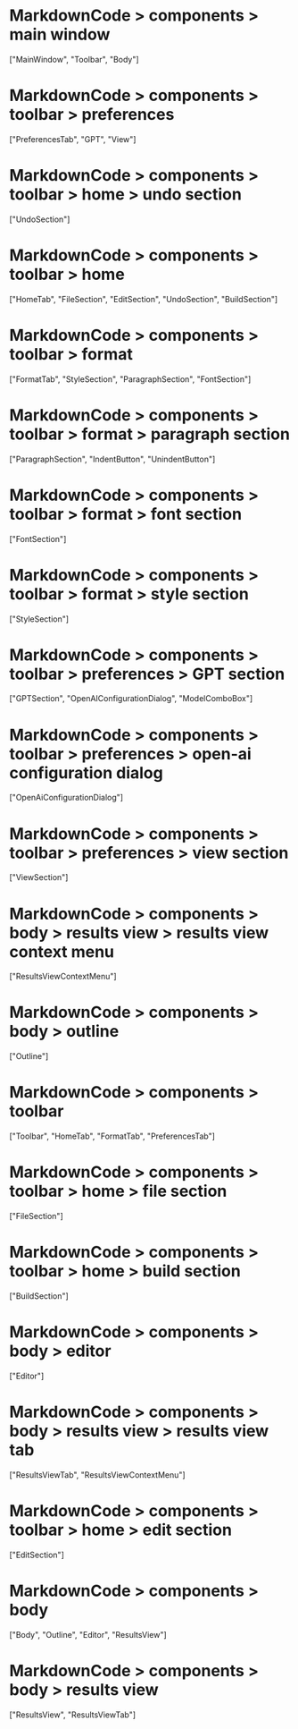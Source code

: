 # MarkdownCode > components > main window
["MainWindow", "Toolbar", "Body"]
# MarkdownCode > components > toolbar > preferences
["PreferencesTab", "GPT", "View"]
# MarkdownCode > components > toolbar > home > undo section
["UndoSection"]
# MarkdownCode > components > toolbar > home
["HomeTab", "FileSection", "EditSection", "UndoSection", "BuildSection"]
# MarkdownCode > components > toolbar > format
["FormatTab", "StyleSection", "ParagraphSection", "FontSection"]
# MarkdownCode > components > toolbar > format > paragraph section
["ParagraphSection", "IndentButton", "UnindentButton"]
# MarkdownCode > components > toolbar > format > font section
["FontSection"]
# MarkdownCode > components > toolbar > format > style section
["StyleSection"]
# MarkdownCode > components > toolbar > preferences > GPT section
["GPTSection", "OpenAIConfigurationDialog", "ModelComboBox"]
# MarkdownCode > components > toolbar > preferences > open-ai configuration dialog
["OpenAiConfigurationDialog"]
# MarkdownCode > components > toolbar > preferences > view section
["ViewSection"]
# MarkdownCode > components > body > results view > results view context menu
["ResultsViewContextMenu"]
# MarkdownCode > components > body > outline
["Outline"]
# MarkdownCode > components > toolbar
["Toolbar", "HomeTab", "FormatTab", "PreferencesTab"]
# MarkdownCode > components > toolbar > home > file section
["FileSection"]
# MarkdownCode > components > toolbar > home > build section
["BuildSection"]
# MarkdownCode > components > body > editor
["Editor"]
# MarkdownCode > components > body > results view > results view tab
["ResultsViewTab", "ResultsViewContextMenu"]
# MarkdownCode > components > toolbar > home > edit section
["EditSection"]
# MarkdownCode > components > body
["Body", "Outline", "Editor", "ResultsView"]
# MarkdownCode > components > body > results view
["ResultsView", "ResultsViewTab"]
